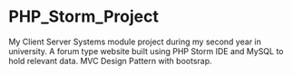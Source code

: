 # PHP_Storm_Project
My Client Server Systems module project during my second year in university. 
A forum type website built using PHP Storm IDE and MySQL to hold relevant data. 
MVC Design Pattern with bootsrap. 
